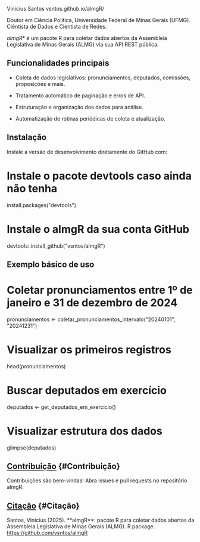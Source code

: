 
Vinicius Santos vsntos.github.io/almgR/

Doutor em Ciência Política, Universidade Federal de Minas Gerais (UFMG). Ciêntista de Dados e Cientista de Redes.

*almgR** é um pacote R para coletar dados abertos da Assembleia Legislativa de Minas Gerais (ALMG) via sua API REST pública.

## Funcionalidades principais

- Coleta de dados legislativos: pronunciamentos, deputados, comissões, proposições e mais.

- Tratamento automático de paginação e erros de API.

- Estruturação e organização dos dados para análise.

- Automatização de rotinas periódicas de coleta e atualização.

## Instalação

Instale a versão de desenvolvimento diretamente do GitHub com:

# Instale o pacote devtools caso ainda não tenha

install.packages("devtools")

# Instale o almgR da sua conta GitHub

devtools::install_github("vsntos/almgR")

## Exemplo básico de uso

# Coletar pronunciamentos entre 1º de janeiro e 31 de dezembro de 2024

pronunciamentos \<- coletar_pronunciamentos_intervalo("20240101", "20241231")

# Visualizar os primeiros registros

head(pronunciamentos)

# Buscar deputados em exercício

deputados \<- get_deputados_em_exercicio()

# Visualizar estrutura dos dados

glimpse(deputados)


## [Contribuição](#Contribuição) {#Contribuição}

Contribuições são bem-vindas! Abra issues e pull requests no repositório almgR.

## [Citação](#Citação) {#Citação}

Santos, Vinicius (2025). \*\*almgR\*\*: pacote R para coletar dados abertos da Assembleia Legislativa de Minas Gerais (ALMG). R package. <https://github.com/vsntos/almgR>

